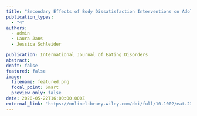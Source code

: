 ```yaml
---
title: "Secondary Effects of Body Dissatisfaction Interventions on Adolescent Depressive Symptoms: A Meta-Analysis"
publication_types:
  - "4"
authors: 
  - admin
  - Laura Jans
  - Jessica Schleider

publication: International Journal of Eating Disorders
abstract:
draft: false
featured: false
image:
  filename: featured.png
  focal_point: Smart
  preview_only: false
date: 2020-05-22T16:00:00.000Z
external_link: "https://onlinelibrary.wiley.com/doi/full/10.1002/eat.23659"
---
```

